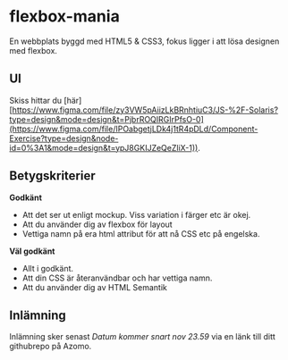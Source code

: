 # flexbox-mania
En webbplats byggd med HTML5 & CSS3, fokus ligger i att lösa designen med flexbox.

## UI

Skiss hittar du [här][https://www.figma.com/file/zy3VW5pAiizLkBRnhtiuC3/JS-%2F-Solaris?type=design&mode=design&t=PjbrROQIRGIrPfsO-0](https://www.figma.com/file/IPOabgetjLDk4j1tR4pDLd/Component-Exercise?type=design&node-id=0%3A1&mode=design&t=ypJ8GKIJZeQeZliX-1)).

## Betygskriterier

**Godkänt**

- Att det ser ut enligt mockup. Viss variation i färger etc är okej.
- Att du använder dig av flexbox för layout
- Vettiga namn på era html attribut för att nå CSS etc på engelska.

**Väl godkänt**

- Allt i godkänt.
- Att din CSS är återanvändbar och har vettiga namn.
- Att du använder dig av HTML Semantik

## Inlämning

Inlämning sker senast _Datum kommer snart nov 23.59_ via en länk till ditt githubrepo på Azomo.
